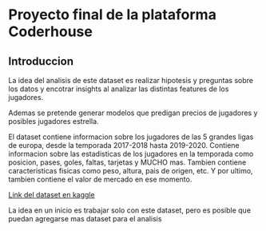 # Proyecto final de la plataforma Coderhouse

## Introduccion

La idea del analisis de este dataset es realizar hipotesis y preguntas sobre los datos y encotrar insights al analizar las distintas features de los jugadores.


Ademas se pretende generar modelos que predigan precios de jugadores y posibles jugadores estrella.


El dataset contiene informacion sobre los jugadores de las 5 grandes ligas de europa, desde la temporada 2017-2018 hasta 2019-2020. Contiene informacion sobre las estadisticas de los jugadores en la temporada como posicion, pases, goles, faltas, tarjetas y MUCHO mas. Tambien contiene caracteristicas fisicas como peso, altura, pais de origen, etc. Y por ultimo, tambien contiene el valor de mercado en ese momento.


[Link del dataset en kaggle](https://www.kaggle.com/datasets/kriegsmaschine/soccer-players-values-and-their-statistics)


La idea en un inicio es trabajar solo con este dataset, pero es posible que puedan agregarse mas dataset para el analisis

